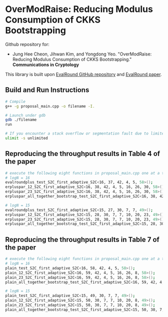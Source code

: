 # OverModRaise: Reducing Modulus Consumption of CKKS Bootstrapping

Github repository for:
* Jung Hee Cheon, Jihwan Kim, and Yongdong Yeo. "OverModRaise: Reducing Modulus Consumption of CKKS Bootstrapping." **Communications in Cryptology**

This library is built upon [EvalRound GitHub repository](https://github.com/CryptoLabInc/EvalRound) and [EvalRound paper](https://eprint.iacr.org/2022/1256).

## Build and Run Instructions

```bash
# Compile
g++ -g proposal_main.cpp -o filename -I.

# Launch under gdb
gdb ./filename
run

# If you encounter a stack overflow or segmentation fault due to limited stack size
ulimit -s unlimited
```

## Reproducing the throughput results in Table 4 of the paper

```bash
# execute the following eight functions in proposal_main.cpp one at a time
# logN = 16
evalroundplus_test_S2C_first_adaptive_S2C<16, 37, 42, 4, 5, 58>();
erpluspar_12_S2C_first_adaptive_S2C<16, 38, 42, 4, 5, 16, 26, 30, 58>();
erpluspar_23_S2C_first_adaptive_S2C<16, 38, 42, 4, 5, 16, 26, 30, 58>();
erpluspar_all_together_bootstrap_test_S2C_first_adaptive_S2C<16, 38, 42, 4, 5, 16, 26, 30, 58>();

# logN = 15
evalroundplus_test_S2C_first_adaptive_S2C<15, 27, 30, 7, 7, 49>();
erpluspar_12_S2C_first_adaptive_S2C<15, 28, 30, 7, 7, 10, 20, 23, 49>();
erpluspar_23_S2C_first_adaptive_S2C<15, 28, 30, 7, 7, 10, 20, 23, 49>();
erpluspar_all_together_bootstrap_test_S2C_first_adaptive_S2C<15, 28, 30, 7, 7, 10, 20, 23, 49>();
```

## Reproducing the throughput results in Table 7 of the paper

```bash
# execute the following eight functions in proposal_main.cpp one at a time
# logN = 16
plain_test_S2C_first_adaptive_S2C<16, 58, 42, 4, 5, 58>();
plain_12_S2C_first_adaptive_S2C<16, 59, 42, 4, 5, 16, 26, 8, 58>();
plain_23_S2C_first_adaptive_S2C<16, 59, 42, 4, 5, 16, 26, 8, 58>();
plain_all_together_bootstrap_test_S2C_first_adaptive_S2C<16, 59, 42, 4, 5, 16, 26, 8, 58>();

# logN = 15
plain_test_S2C_first_adaptive_S2C<15, 49, 30, 7, 7, 49>();
plain_12_S2C_first_adaptive_S2C<15, 50, 30, 7, 7, 10, 20, 8, 49>();
plain_23_S2C_first_adaptive_S2C<15, 50, 30, 7, 7, 10, 20, 8, 49>();	
plain_all_together_bootstrap_test_S2C_first_adaptive_S2C<15, 50, 30, 7, 7, 10, 20, 8, 49>();
```

